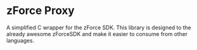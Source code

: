 # zForce Proxy

A simplified C wrapper for the zForce SDK. This library is designed to the already 
awesome zForceSDK and make it easier to consume from other languages.
